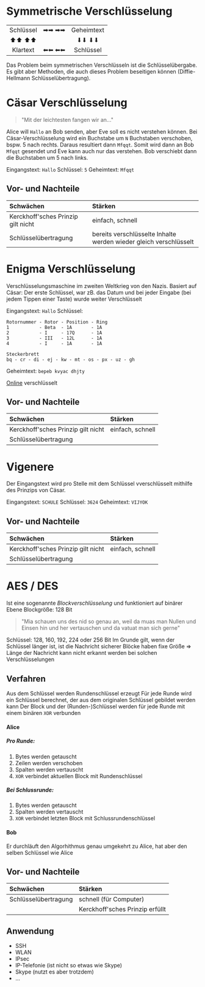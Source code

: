 Symmetrische Verschlüsselung
====

<table>
<tbody>
<tr>
<td style="text-align: center;">Schlüssel</td>
<td style="text-align: center;">➡➡ ➡➡</td>
<td style="text-align: center;">Geheimtext</td>
</tr>
<tr>
<td style="text-align: center;">⬆⬆ ⬆⬆</td>
<td style="text-align: center;"></td>
<td style="text-align: center;">⬇⬇ ⬇⬇</td>
</tr>
<tr>
<td style="text-align: center;">Klartext</td>
<td style="text-align: center;">⬅⬅ ⬅⬅</td>
<td style="text-align: center;">Schlüssel</td>
</tr>
</tbody>
</table>

Das Problem beim symmetrischen Verschlüsseln ist die Schlüsselübergabe. Es gibt aber Methoden, die auch dieses Problem beseitigen können (Diffie-Hellmann Schlüsselübertragung).


Cäsar Verschlüsselung
====

> "Mit der leichtesten fangen wir an..."

Alice will ``Hallo`` an Bob senden, aber Eve soll es nicht verstehen können.
Bei Cäsar-Verschlüsselung wird ein Buchstabe um ``N`` Buchstaben verschoben, bspw. 5 nach rechts. Daraus resultiert dann ``Mfqqt``.
Somit wird dann an Bob ``Mfqqt`` gesendet und Eve kann auch nur das verstehen.
Bob verschiebt dann die Buchstaben um 5 nach links.

Eingangstext: ``Hallo``
Schlüssel: ``5``
Geheimtext: ``Mfqqt``


Vor- und Nachteile
----

| Schwächen | Stärken |
|:--------- |:------- |
|  Kerckhoff\'sches Prinzip gilt nicht | einfach, schnell |
| Schlüsselübertragung | bereits verschlüsselte Inhalte werden wieder gleich verschlüsselt |


Enigma Verschlüsselung
====

Verschlüsselungsmaschine im zweiten Weltkrieg von den Nazis.
Basiert auf Cäsar: Der erste Schlüssel, war zB. das Datum und bei jeder Eingabe (bei jedem Tippen einer Taste) wurde weiter Verschlüsselt

Eingangstext: ``Hallo``
Schlüssel:
```
Rotornummer - Rotor - Position - Ring
1           - Beta  - 1A       - 1A
2           - I     - 17Q      - 1A
3           - III   - 12L      - 1A
4           - I     - 1A       - 1A

Steckerbrett
bq - cr - di - ej - kw - mt - os - px - uz - gh
```
Geheimtext: ``bepeb kvyac dhjty``

[Online](https://cryptii.com/pipes/enigma-machine) verschlüsselt


Vor- und Nachteile
----

| Schwächen | Stärken |
|:--------- |:------- |
| Kerckhoff\'sches Prinzip gilt nicht | einfach, schnell |
| Schlüsselübertragung |  |


Vigenere
====

Der Eingangstext wird pro Stelle mit dem Schlüssel vverschlüsselt mithilfe des Prinzips von Cäsar.

Eingangstext: ``SCHULE``
Schlüssel: ``3624``
Geheimtext: ``VIJYOK``


Vor- und Nachteile
----

| Schwächen | Stärken |
|:--------- |:------- |
| Kerckhoff\'sches Prinzip gilt nicht | einfach, schnell |
| Schlüsselübertragung |  |


AES / DES
====

Ist eine sogenannte _Blockverschlüsselung_ und funktioniert auf binärer Ebene
Blockgröße: 128 Bit

> "Mia schauen uns des nid so genau an, weil da muas man Nullen und Einsen hin und her vertauschen und da vatuat man sich gerne"

Schlüssel: 128, 160, 192, 224 oder 256 Bit
Im Grunde gilt, wenn der Schlüssel länger ist, ist die Nachricht sicherer
Blöcke haben fixe Größe => Länge der Nachricht kann nicht erkannt werden bei solchen Verschlüsselungen


Verfahren
----

Aus dem Schlüssel werden Rundenschlüssel erzeugt
Für jede Runde wird ein Schlüssel berechnet, der aus dem originalen Schlüssel gebildet werden kann
Der Block und der (Runden-)Schlüssel werden für jede Runde mit einem binären ``XOR`` verbunden

#### Alice
##### Pro Runde:
1. Bytes werden getauscht
2. Zeilen werden verschoben
3. Spalten werden vertauscht
4. ``XOR`` verbindet aktuellen Block mit Rundenschlüssel

##### Bei Schlussrunde:
1. Bytes werden getauscht
3. Spalten werden vertauscht
4. ``XOR`` verbindet letzten Block mit Schlussrundenschlüssel

#### Bob
Er durchläuft den Algorhithmus genau umgekehrt zu Alice, hat aber den selben Schlüssel wie Alice


Vor- und Nachteile
----

| Schwächen | Stärken |
|:--------- |:------- |
| Schlüsselübertragung | schnell (für Computer) |
|  | Kerckhoff\'sches Prinzip erfüllt |


Anwendung
----

- SSH
- WLAN
- IPsec
- IP-Telefonie (ist nicht so etwas wie Skype)
- Skype (nutzt es aber trotzdem)
- ...
